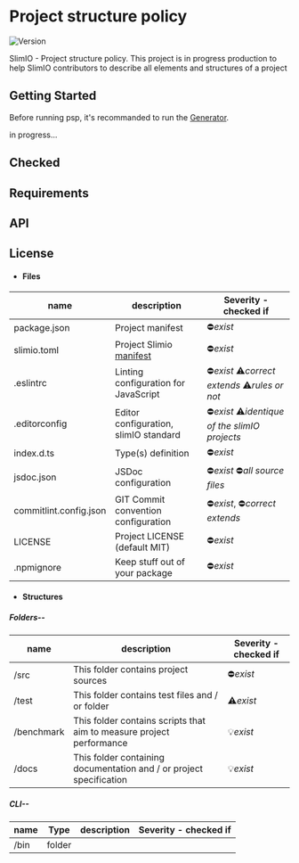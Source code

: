 # Project structure policy
![Version](https://img.shields.io/badge/version-0.1.0-blue.svg)  

SlimIO - Project structure policy. This project is in progress production to help SlimIO contributors to describe all elements and structures of a project 

## Getting Started

Before running psp, it's recommanded to run the [Generator](https://github.com/SlimIO/Generator).

in progress...

## Checked
## Requirements
## API
## License

* #### Files

name | description | Severity - checked if
---- | ---- | ---- 
package.json | Project manifest | :no_entry:*exist*
slimio.toml | Project Slimio [manifest](https://github.com/SlimIO/Manifest) | :no_entry:*exist*
.eslintrc | Linting configuration for JavaScript | :no_entry:*exist* :warning:*correct extends* :warning:*rules or not* 
.editorconfig | Editor configuration, slimIO standard | :no_entry:*exist* :warning:*identique of the slimIO projects* 
index.d.ts | Type(s) definition | :no_entry:*exist* 
jsdoc.json | JSDoc configuration | :no_entry:*exist* :no_entry:*all source files*
commitlint.config.json | GIT Commit convention configuration | :no_entry:*exist*, :no_entry:*correct extends* 
LICENSE | Project LICENSE (default MIT) | :no_entry:*exist*
.npmignore | Keep stuff out of your package | :no_entry:*exist*

* #### Structures

##### _Folders--_

name | description | Severity - checked if
---- | ---- | ---- 
/src | This folder contains project sources | :no_entry:*exist* 
/test | This folder contains test files and / or folder | :warning:*exist*
/benchmark | This folder contains scripts that aim to measure project performance | :bulb:*exist*
/docs | This folder containing documentation and / or project specification | :bulb:*exist*

##### _CLI--_

name | Type | description | Severity - checked if 
---- | :----: | ---- | ----
/bin | folder | 
